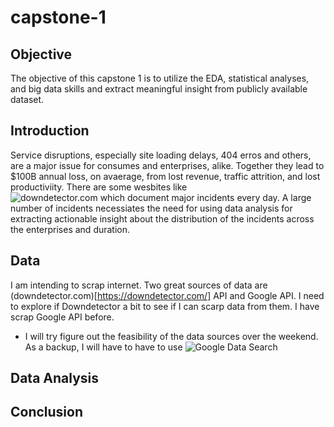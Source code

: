 # capstone-1

## Objective

The objective of this capstone 1 is to utilize the EDA, statistical analyses, and big data skills and extract meaningful insight from publicly available dataset.

## Introduction

Service disruptions, especially site loading delays, 404 erros and others, are a major issue for consumes and enterprises, alike. Together they lead to $100B annual loss, on avaerage, from lost revenue, traffic attrition, and lost productiviity. There are some wesbites like  
![downdetector.com](https://downdetector.com/ "downdetector.com") which document major incidents every day. A large number of incidents necessiates the need for using data analysis for extracting actionable insight about the distribution of the incidents across the enterprises and duration. 

## Data 

I am intending to scrap internet. Two great sources of data are (downdetector.com)[https://downdetector.com/] API and Google API. I need to explore if Downdetector a bit to see if I can scarp data from them. I have scrap Google API before. 

* I will try figure out the feasibility of the data sources over the weekend. As a backup, I will have to have to use ![Google Data Search](https://datasetsearch.research.google.com/ "datasetsearch.research.google.com/")

## Data Analysis

## Conclusion
